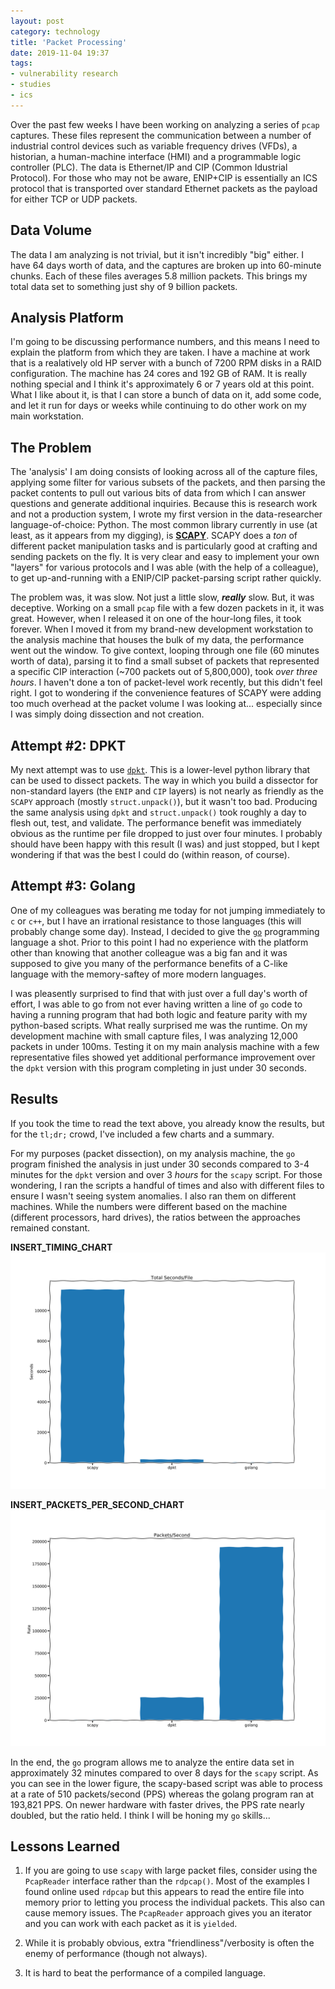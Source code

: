 ```yaml
---
layout: post
category: technology
title: 'Packet Processing'
date: 2019-11-04 19:37
tags:
- vulnerability research
- studies
- ics
---
```


Over the past few weeks I have been working on analyzing a series of `pcap`
captures. These files represent the communication between a number of industrial
control devices such as variable frequency drives (VFDs), a historian, a
human-machine interface (HMI) and a programmable logic controller (PLC). The
data is Ethernet/IP and CIP (Common Idustrial Protocol). For those who may not
be aware, ENIP+CIP is essentially an ICS protocol that is transported over
standard Ethernet packets as the payload for either TCP or UDP packets. 

## Data Volume

The data I am analyzing is not trivial, but it isn't incredibly "big" either. I
have 64 days worth of data, and the captures are broken up into 60-minute
chunks. Each of these files averages 5.8 million packets. This brings my total
data set to something just shy of 9 billion packets. 

## Analysis Platform

I'm going to be discussing performance numbers, and this means I need to explain
the platform from which they are taken. I have a machine at work that is a
realatively old HP server with a bunch of 7200 RPM disks in a RAID
configuration. The machine has 24 cores and 192 GB of RAM. It is really nothing
special and I think it's approximately 6 or 7 years old at this point. What I
like about it, is that I can store a bunch of data on it, add some code, and let
it run for days or weeks while continuing to do other work on my main
workstation.

## The Problem

The 'analysis' I am doing consists of looking across all of the capture files,
applying some filter for various subsets of the packets, and then parsing the
packet contents to pull out various bits of data from which I can answer
questions and generate additional inquiries. Because this is research work and
not a production system, I wrote my first version in the data-researcher
language-of-choice: Python. The most common library currently in use (at least,
as it appears from my digging), is [__SCAPY__](https://scapy.net/). SCAPY does a
*ton* of different packet manipulation tasks and is particularly good at
crafting and sending packets on the fly. It is very clear and easy to implement
your own "layers" for various protocols and I was able (with the help of a
colleague), to get up-and-running with a ENIP/CIP packet-parsing script rather
quickly.

The problem was, it was slow. Not just a little slow, __*really*__ slow. But, it
was deceptive. Working on a small `pcap` file with a few dozen packets in it, it
was great. However, when I released it on one of the hour-long files, it took
forever. When I moved it from my brand-new development workstation to the
analysis machine that houses the bulk of my data, the performance went out the
window. To give context, looping through one file (60 minutes worth of data),
parsing it to find a small subset of packets that represented a specific CIP
interaction (~700 packets out of 5,800,000), took *over three hours*. I haven't
done a ton of packet-level work recently, but this didn't feel right. I got to
wondering if the convenience features of SCAPY were adding too much overhead at
the packet volume I was looking at... especially since I was simply doing
dissection and not creation. 

## Attempt #2: DPKT

My next attempt was to use [`dpkt`](https://github.com/kbandla/dpkt). This is a
lower-level python library that can be used to dissect packets. The way in which
you build a dissector for non-standard layers (the `ENIP` and `CIP` layers) is not
nearly as friendly as the `SCAPY` approach (mostly `struct.unpack()`), but it
wasn't too bad. Producing the same analysis using `dpkt` and `struct.unpack()`
took roughly a day to flesh out, test, and validate. The performance benefit was
immediately obvious as the runtime per file dropped to just over four minutes. I
probably should have been happy with this result (I was) and just stopped, but I
kept wondering if that was the best I could do (within reason, of course).

## Attempt #3: Golang

One of my colleagues was berating me today for not jumping immediately to `c` or
`c++`, but I have an irrational resistance to those languages (this will
probably change some day). Instead, I decided to give the
[`go`](https://golang.org/) programming language a shot. Prior to this point I
had no experience with the platform other than knowing that another colleague
was a big fan and it was supposed to give you many of the performance benefits
of a C-like language with the memory-saftey of more modern languages.

I was pleasently surprised to find that with just over a full day's worth of
effort, I was able to go from not ever having written a line of `go` code to
having a running program that had both logic and feature parity with my
python-based scripts. What really surprised me was the runtime. On my
development machine with small capture files, I was analyzing 12,000 packets in
under 100ms. Testing it on my main analysis machine with a few representative
files showed yet additional performance improvement over the `dpkt` version with
this program completing in just under 30 seconds.

## Results

If you took the time to read the text above, you already know the results, but
for the `tl;dr;` crowd, I've included a few charts and a summary.

For my purposes (packet dissection), on my analysis machine, the `go` program
finished the analysis in just under 30 seconds compared to 3-4 minutes for the
`dpkt` version and over 3 _hours_ for the `scapy` script. For those wondering, I
ran the scripts a handful of times and also with different files to ensure I
wasn't seeing system anomalies. I also ran them on different machines. While the
numbers were different based on the machine (different processors, hard drives),
the ratios between the approaches remained constant.

__INSERT_TIMING_CHART__
<img alt='Seconds per File' src='/images/secondsperfile.png' class='blogimage img-responsive'>

__INSERT_PACKETS_PER_SECOND_CHART__
<img alt='Packets per Second' src='/images/packetspersecond.png' class='blogimage img-responsive'>

In the end, the `go` program allows me to analyze the entire data set in
approximately 32 minutes compared to over 8 days for the `scapy` script. As you
can see in the lower figure, the scapy-based script was able to process at a
rate of 510 packets/second (PPS) whereas the golang program ran at 193,821 PPS. 
On newer hardware with faster drives, the PPS rate nearly doubled, but the ratio 
held.  I think I will be honing my `go` skills...


## Lessons Learned

1. If you are going to use `scapy` with large packet files, consider using the
   `PcapReader` interface rather than the `rdpcap()`. Most of the examples I
   found online used `rdpcap` but this appears to read the entire file into
   memory prior to letting you process the individual packets. This also can
   cause memory issues. The `PcapReader` approach gives you an iterator and you
   can work with each packet as it is `yielded`. 

1. While it is probably obvious, extra "friendliness"/verbosity is often the enemy of
   performance (though not always). 

1. It is hard to beat the performance of a compiled language.
